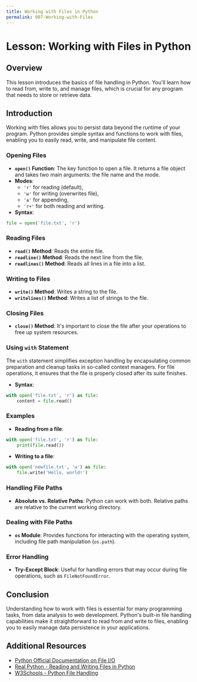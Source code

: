 ```yaml
---
title: Working with Files in Python
permalink: 007-Working-with-Files
---
```


# Lesson: Working with Files in Python

## Overview
This lesson introduces the basics of file handling in Python. You'll learn how to read from, write to, and manage files, which is crucial for any program that needs to store or retrieve data.

## Introduction

Working with files allows you to persist data beyond the runtime of your program. Python provides simple syntax and functions to work with files, enabling you to easily read, write, and manipulate file content.

### Opening Files

- **`open()` Function**: The key function to open a file. It returns a file object and takes two main arguments: the file name and the mode.
- **Modes**: 
  - `'r'` for reading (default),
  - `'w'` for writing (overwrites file),
  - `'a'` for appending,
  - `'r+'` for both reading and writing.
- **Syntax**:

```python
file = open('file.txt', 'r')
```

### Reading Files

- **`read()` Method**: Reads the entire file.
- **`readline()` Method**: Reads the next line from the file.
- **`readlines()` Method**: Reads all lines in a file into a list.

### Writing to Files

- **`write()` Method**: Writes a string to the file.
- **`writelines()` Method**: Writes a list of strings to the file.

### Closing Files

- **`close()` Method**: It's important to close the file after your operations to free up system resources.

### Using `with` Statement

The `with` statement simplifies exception handling by encapsulating common preparation and cleanup tasks in so-called context managers. For file operations, it ensures that the file is properly closed after its suite finishes.

- **Syntax**:

```python
with open('file.txt', 'r') as file:
    content = file.read()
```

### Examples

- **Reading from a file**:

```python
with open('file.txt', 'r') as file:
    print(file.read())
```

- **Writing to a file**:

```python
with open('newfile.txt', 'w') as file:
    file.write('Hello, world!')
```

### Handling File Paths

- **Absolute vs. Relative Paths**: Python can work with both. Relative paths are relative to the current working directory.

### Dealing with File Paths

- **`os` Module**: Provides functions for interacting with the operating system, including file path manipulation (`os.path`).

### Error Handling

- **Try-Except Block**: Useful for handling errors that may occur during file operations, such as `FileNotFoundError`.

## Conclusion

Understanding how to work with files is essential for many programming tasks, from data analysis to web development. Python's built-in file handling capabilities make it straightforward to read from and write to files, enabling you to easily manage data persistence in your applications.

## Additional Resources

- [Python Official Documentation on File I/O](https://docs.python.org/3/tutorial/inputoutput.html#reading-and-writing-files)
- [Real Python - Reading and Writing Files in Python](https://realpython.com/read-write-files-python/)
- [W3Schools - Python File Handling](https://www.w3schools.com/python/python_file_handling.asp)
